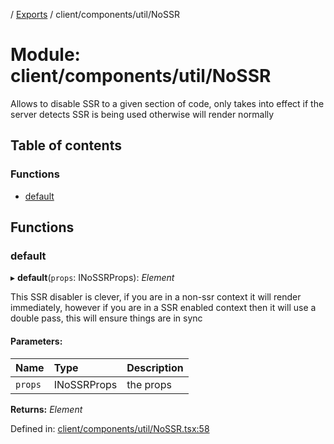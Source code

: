[](../README.md) / [Exports](../modules.md) / client/components/util/NoSSR

# Module: client/components/util/NoSSR

Allows to disable SSR to a given section of code, only takes into effect
if the server detects SSR is being used otherwise will render normally

## Table of contents

### Functions

- [default](client_components_util_nossr.md#default)

## Functions

### default

▸ **default**(`props`: INoSSRProps): *Element*

This SSR disabler is clever, if you are in a non-ssr context it will render
immediately, however if you are in a SSR enabled context then it will use a double
pass, this will ensure things are in sync

#### Parameters:

Name | Type | Description |
:------ | :------ | :------ |
`props` | INoSSRProps | the props    |

**Returns:** *Element*

Defined in: [client/components/util/NoSSR.tsx:58](https://github.com/onzag/itemize/blob/5fcde7cf/client/components/util/NoSSR.tsx#L58)
